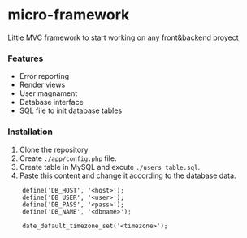 # micro-framework
Little MVC framework to start working on any front&backend proyect

### Features
- Error reporting
- Render views
- User magnament
- Database interface
- SQL file to init database tables

### Installation
1. Clone the repository
2. Create `./app/config.php` file.
3. Create table in MySQL and excute `./users_table.sql`.
4. Paste this content and change it according to the database data.
``` 
    define('DB_HOST', '<host>');
    define('DB_USER', '<user>');
    define('DB_PASS', '<pass>');
    define('DB_NAME', '<dbname>');

    date_default_timezone_set('<timezone>');
```
